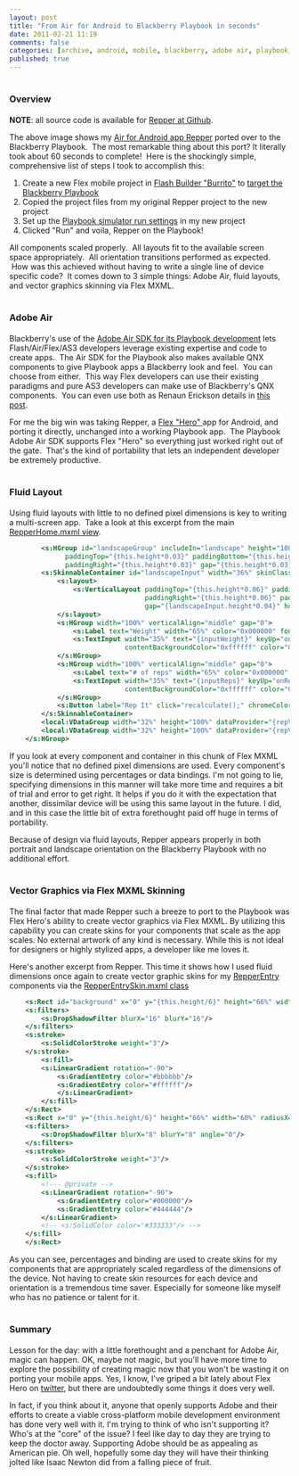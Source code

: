 ```yaml
---
layout: post
title: "From Air for Android to Blackberry Playbook in seconds"
date: 2011-02-21 11:19
comments: false
categories: [archive, android, mobile, blackberry, adobe air, playbook, actionscript3, as3, flex, flash builder 4]
published: true
---
```


<h1><span style="font-weight: bold; font-size: 16px;">Overview</span></h1>

<p style="text-align: left;"><strong>NOTE</strong>: all source code is available for <a href="https://github.com/tonylukasavage/Repper" target="_blank">Repper at Github</a>.</p>
<p style="text-align: left;">The above image shows my <a href="http://savagelook.com/blog/actionscript3/repper-my-first-flex-hero-mobile-app" target="_self">Air for Android app Repper</a> ported over to the Blackberry Playbook.  The most remarkable thing about this port? It literally took about 60 seconds to complete!  Here is the shockingly simple, comprehensive list of steps I took to accomplish this:</p>

<ol>
	<li>Create a new Flex mobile project in <a href="http://labs.adobe.com/technologies/flashbuilder_burrito/" target="_blank">Flash Builder "Burrito"</a> to <a href="http://docs.blackberry.com/en/developers/deliverables/25068/Install_the_BlackBerry_Tablet_SDK_1347129_11.jsp" target="_blank">target the Blackberry Playbook</a></li>
	<li>Copied the project files from my original Repper project to the new project</li>
	<li>Set up the <a href="http://docs.blackberry.com/en/developers/deliverables/25068/Run_app_FB45_1397696_11.jsp" target="_blank">Playbook simulator run settings</a> in my new project</li>
	<li>Clicked "Run" and voila, Repper on the Playbook!</li>
</ol>
<p style="text-align: left;">All components scaled properly.  All layouts fit to the available screen space appropriately.  All orientation transitions performed as expected.  How was this achieved without having to write a single line of device specific code?  It comes down to 3 simple things: Adobe Air, fluid layouts, and vector graphics skinning via Flex MXML.</p>


<h1><span style="font-weight: bold; font-size: 16px;">Adobe Air</span></h1>
<p style="text-align: left;">Blackberry's use of the <a href="http://us.blackberry.com/developers/tablet/adobe.jsp" target="_blank">Adobe Air SDK for its Playbook development</a> lets Flash/Air/Flex/AS3 developers leverage existing expertise and code to create apps.  The Air SDK for the Playbook also makes available QNX components to give Playbook apps a Blackberry look and feel.  You can choose from either.  This way Flex developers can use their existing paradigms and pure AS3 developers can make use of Blackberry's QNX components.  You can even use both as Renaun Erickson details in <a href="http://renaun.com/blog/2010/12/using-mxml-with-qnx-ui-components-for-the-playbook/" target="_blank">this post</a>.</p>
<p style="text-align: left;">For me the big win was taking Repper, a <a href="http://labs.adobe.com/technologies/flexsdk_hero/" target="_blank">Flex "Hero" </a> app for Android, and porting it directly, unchanged into a working Playbook app.  The Playbook Adobe Air SDK supports Flex "Hero" so everything just worked right out of the gate.  That's the kind of portability that lets an independent developer be extremely productive.</p>

<h1><span style="font-weight: bold; font-size: 16px;">Fluid Layout</span></h1>
<p style="text-align: left;">Using fluid layouts with little to no defined pixel dimensions is key to writing a multi-screen app.  Take a look at this excerpt from the main <a href="https://github.com/tonylukasavage/Repper/blob/master/src/views/RepperHome.mxml" target="_blank">RepperHome.mxml view</a>.</p>

``` xml
        <s:HGroup id="landscapeGroup" includeIn="landscape" height="100%" width="100%"
			  paddingTop="{this.height*0.03}" paddingBottom="{this.height*0.03}" paddingLeft="{this.height*0.03}"
			  paddingRight="{this.height*0.03}" gap="{this.height*0.03}" verticalAlign="middle">
		<s:SkinnableContainer id="landscapeInput" width="36%" skinClass="RepperInputSkin">
			<s:layout>
				<s:VerticalLayout paddingTop="{this.height*0.06}" paddingLeft="{this.height*0.06}"
								  paddingRight="{this.height*0.06}" paddingBottom="{this.height*0.06}"
								  gap="{landscapeInput.height*0.04}" horizontalAlign="right"/>
			</s:layout>
			<s:HGroup width="100%" verticalAlign="middle" gap="0">
				<s:Label text="Weight" width="65%" color="0x000000" fontWeight="bold" fontSize="32"/>
				<s:TextInput width="35%" text="{inputWeight}" keyUp="onWeightKeyUp(event)" restrict="0-9."
							 contentBackgroundColor="0xffffff" color="0x000000"/>
			</s:HGroup>
			<s:HGroup width="100%" verticalAlign="middle" gap="0">
				<s:Label text="# of reps" width="65%" color="0x000000" fontWeight="bold" fontSize="32"/>
				<s:TextInput width="35%" text="{inputReps}" keyUp="onRepsKeyUp(event)" restrict="0-9"
							 contentBackgroundColor="0xffffff" color="0x000000" focusIn="textinput1_focusInHandler(event)"/>
			</s:HGroup>
			<s:Button label="Rep It" click="recalculate();" chromeColor="#111111" />
		</s:SkinnableContainer>
		<local:VDataGroup width="32%" height="100%" dataProvider="{repValues1}" itemRenderer="RepperEntry"/>
		<local:VDataGroup width="32%" height="100%" dataProvider="{repValues2}" itemRenderer="RepperEntry"/>
	</s:HGroup>
```

<p style="text-align: left;">If you look at every component and container in this chunk of Flex MXML you'll notice that no defined pixel dimensions are used.  Every component's size is determined using percentages or data bindings.  I'm not going to lie, specifying dimensions in this manner will take more time and requires a bit of trial and error to get right.  It helps if you do it with the expectation that another, dissimilar device will be using this same layout in the future.  I did, and in this case the little bit of extra forethought paid off huge in terms of portability.</p>
Because of design via fluid layouts, Repper appears properly in both portrait and landscape orientation on the Blackberry Playbook with no additional effort.
<h1><span style="font-weight: bold; font-size: 16px;">Vector Graphics via Flex MXML Skinning</span></h1>
<p style="text-align: left;">The final factor that made Repper such a breeze to port to the Playbook was Flex Hero's ability to create vector graphics via Flex MXML.  By utilizing this capability you can create skins for your components that scale as the app scales.  No external artwork of any kind is necessary.  While this is not ideal for designers or highly stylized apps, a developer like me loves it.

Here's another excerpt from Repper.  This time it shows how I used fluid dimensions once again to create vector graphic skins for my <a href="https://github.com/tonylukasavage/Repper/blob/master/src/RepperEntry.mxml" target="_blank">RepperEntry</a> components via the <a href="https://github.com/tonylukasavage/Repper/blob/master/src/RepperEntrySkin.mxml" target="_blank">RepperEntrySkin.mxml class</a></p>

``` xml
    <s:Rect id="background" x="0" y="{this.height/6}" height="66%" width="100%" radiusX="10" radiusY="10">
	<s:filters>
		<s:DropShadowFilter blurX="16" blurY="16"/>
	</s:filters>
	<s:stroke>
		<s:SolidColorStroke weight="3"/>
	</s:stroke>
        <s:fill>
		<s:LinearGradient rotation="-90">
			<s:GradientEntry color="#bbbbbb"/>
			<s:GradientEntry color="#ffffff"/>
	        </s:LinearGradient>
        </s:fill>
    </s:Rect>
    <s:Rect x="0" y="{this.height/6}" height="66%" width="60%" radiusX="10" radiusY="10">
	<s:filters>
		<s:DropShadowFilter blurX="8" blurY="8" angle="0"/>
	</s:filters>
	<s:stroke>
		<s:SolidColorStroke weight="3"/>
	</s:stroke>
	<s:fill>
		<!--- @private -->
		<s:LinearGradient rotation="-90">
			<s:GradientEntry color="#000000"/>
			<s:GradientEntry color="#444444"/>
		</s:LinearGradient>
		<!-- <s:SolidColor color="#333333"/> -->
	</s:fill>
    </s:Rect>
```

As you can see, percentages and binding are used to create skins for my components that are appropriately scaled regardless of the dimensions of the device.  Not having to create skin resources for each device and orientation is a tremendous time saver.  Especially for someone like myself who has no patience or talent for it.

<h1><span style="font-weight: bold; font-size: 16px;">Summary</span></h1>
Lesson for the day: with a little forethought and a penchant for Adobe Air, magic can happen.  OK, maybe not magic, but you'll have more time to explore the possibility of creating magic now that you won't be wasting it on porting your mobile apps.  Yes, I know, I've griped a bit lately about Flex Hero on <a href="http://twitter.com/#!/tonylukasavage" target="_blank">twitter</a>, but there are undoubtedly some things it does very well.

In fact, if you think about it, anyone that openly supports Adobe and their efforts to create a viable cross-platform mobile development environment has done very well with it.  I'm trying to think of who isn't supporting it?  Who's at the "core" of the issue?  I feel like day to day they are trying to keep the doctor away.  Supporting Adobe should be as appealing as American pie.  Oh well, hopefully some day they will have their thinking jolted like Isaac Newton did from a falling piece of fruit.